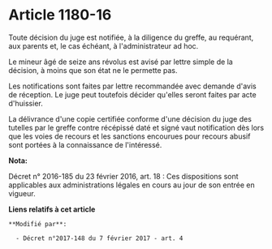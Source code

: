 # Article 1180-16

Toute décision du juge est notifiée, à la diligence du greffe, au requérant, aux parents et, le cas échéant, à
l'administrateur ad hoc.

Le mineur âgé de seize ans révolus est avisé par lettre simple de la décision, à moins que son état ne le permette pas.

Les notifications sont faites par lettre recommandée avec demande d'avis de réception. Le juge peut toutefois décider
qu'elles seront faites par acte d'huissier.

La délivrance d'une copie certifiée conforme d'une décision du juge des tutelles par le greffe contre récépissé daté et signé
vaut notification dès lors que les voies de recours et les sanctions encourues pour recours abusif sont portées à la
connaissance de l'intéressé.

**Nota:**

Décret n° 2016-185 du 23 février 2016, art. 18 : Ces dispositions sont applicables aux administrations légales en cours au
jour de son entrée en vigueur.

**Liens relatifs à cet article**

	**Modifié par**:

	  - Décret n°2017-148 du 7 février 2017 - art. 4
